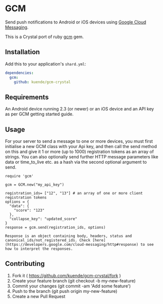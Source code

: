 # GCM

Send push notifications to Android or iOS devices using [Google Cloud Messaging](https://developers.google.com/cloud-messaging/gcm).

This is a Crystal port of ruby [gcm](https://github.com/spacialdb/gcm) gem.

## Installation


Add this to your application's `shard.yml`:

```yaml
dependencies:
  gcm:
    github: kuende/gcm-crystal
```

## Requirements

An Android device running 2.3 (or newer) or an iOS device and an API key as per GCM getting started guide.

## Usage

For your server to send a message to one or more devices, you must first initialise a new GCM class with your Api key, and then call the send method on this and give it 1 or more (up to 1000) registration tokens as an array of strings. You can also optionally send further HTTP message parameters like data or time_to_live etc. as a hash via the second optional argument to send.


```crystal
require 'gcm'

gcm = GCM.new("my_api_key")

registration_ids= ["12", "13"] # an array of one or more client registration tokens
options = {
  "data": {
    "score": "123"
  },
  "collapse_key": "updated_score"
}
response = gcm.send(registration_ids, options)

Response is an object containing body, headers, status and canonical_ids/not_registered_ids. Check [here](https://developers.google.com/cloud-messaging/http#response) to see how to interpret the responses.
```
## Contributing

1. Fork it ( https://github.com/kuende/gcm-crystal/fork )
2. Create your feature branch (git checkout -b my-new-feature)
3. Commit your changes (git commit -am 'Add some feature')
4. Push to the branch (git push origin my-new-feature)
5. Create a new Pull Request

